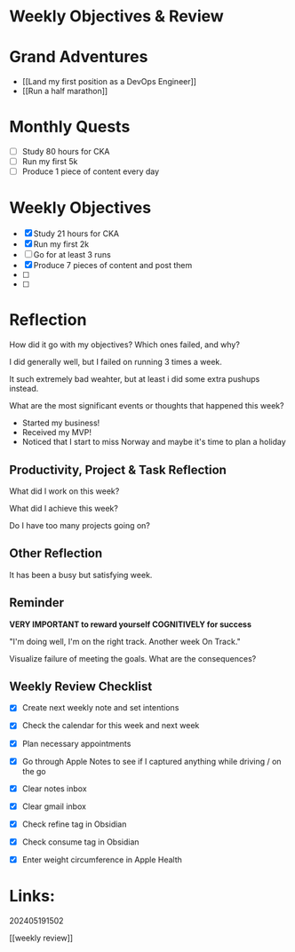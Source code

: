 # Weekly Objectives & Review

# Grand Adventures

* [[Land my first position as a DevOps Engineer]]
* [[Run a half marathon]]

# Monthly Quests

- [ ] Study 80 hours for CKA
- [ ] Run my first 5k
- [ ] Produce 1 piece of content every day

# Weekly Objectives

- [x] Study 21 hours for CKA
- [x] Run my first 2k
- [ ] Go for at least 3 runs
- [x] Produce 7 pieces of content and post them
- [ ] 
- [ ] 

# Reflection

How did it go with my objectives? Which ones failed, and why?

I did generally well, but I failed on running 3 times a week.

It such extremely bad weahter, but at least i did some extra pushups instead.

What are the most significant events or thoughts that happened this week?

* Started my business!
* Received my MVP!
* Noticed that I start to miss Norway and maybe it's time to plan a holiday


## Productivity, Project & Task Reflection

What did I work on this week?



What did I achieve this week?



Do I have too many projects going on?



## Other Reflection

It has been a busy but satisfying week.

## Reminder

**VERY IMPORTANT to reward yourself COGNITIVELY for success**

"I'm doing well, I'm on the right track. Another week On Track."

Visualize failure of meeting the goals. What are the consequences?

## Weekly Review Checklist

- [x] Create next weekly note and set intentions
- [x] Check the calendar for this week and next week
- [x] Plan necessary appointments

- [x] Go through Apple Notes to see if I captured anything while driving / on the go
- [x] Clear notes inbox
- [x] Clear gmail inbox

- [x] Check refine tag in Obsidian
- [x] Check consume tag in Obsidian

- [x] Enter weight circumference in Apple Health

# Links:

202405191502

[[weekly review]]